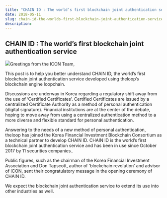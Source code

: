 ```yaml
---
title: "CHAIN ID : The world’s first blockchain joint authentication service"
date: 2018-05-11
slug: chain-id-the-worlds-first-blockchain-joint-authentication-service-95f2a743512f
description:
---
```


## CHAIN ID : The world’s first blockchain joint authentication service

![](https://cdn-images-1.medium.com/max/800/0*tncCgop6Mn_6dvQX.)Greetings from the ICON Team,

This post is to help you better understand CHAIN ID, the world’s first blockchain joint authentication service developed using theloop’s blockchain engine loopchain.

Discussions are underway in Korea regarding a regulatory shift away from the use of ‘Certified Certificates’. Certified Certificates are issued by a centralized Certificate Authority as a method of personal authentication (digital signature). Financial institutions are at the center of the debate, hoping to move away from using a centralized authentication method to a more diverse and flexible standard for personal authentication.

Answering to the needs of a new method of personal authentication, theloop has joined the Korea Financial Investment Blockchain Consortium as a technical partner to develop CHAIN ID. CHAIN ID is the world’s first blockchain joint authentication service and has been in use since October 2017 by 11 securities companies..

Public figures, such as the chairman of the Korea Financial Investment Association and Don Tapscott, author of ‘blockchain revolution’ and advisor of ICON, sent their congratulatory message in the opening ceremony of CHAIN ID.

We expect the blockchain joint authentication service to extend its use into other industries as well.

